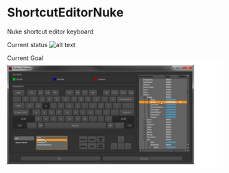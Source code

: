 # ShortcutEditorNuke
Nuke shortcut editor keyboard

Current status
![alt text](reference/colours.gif "Current Keyboard status")

Current Goal
![alt text](reference/Spec.png "Dialog goal")
